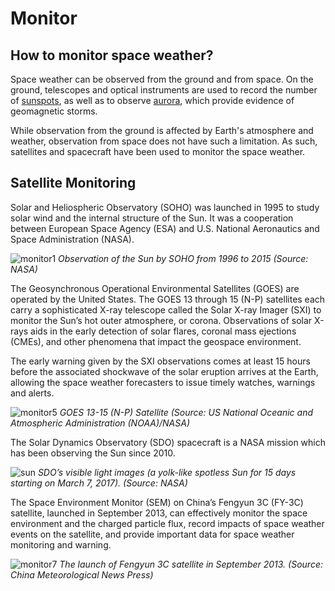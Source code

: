# Monitor

## How to monitor space weather?

Space weather can be observed from the ground and from space. On the ground, telescopes and optical instruments are used to record the number of <a href ="#/en/phenomena/sunspots">sunspots</a>, as well as to observe <a href="#/en/phenomena/aurora">aurora</a>, which provide evidence of geomagnetic storms.

While observation from the ground is affected by Earth's atmosphere and weather, observation from space does not have such a limitation. As such, satellites and spacecraft have been used to monitor the space weather. 

## Satellite Monitoring

Solar and Heliospheric Observatory (SOHO) was launched in 1995 to study solar wind and the internal structure of the Sun. It was a cooperation between European Space Agency (ESA) and U.S. National Aeronautics and Space Administration (NASA).

![monitor1](./static/monitor1.png)
*Observation of the Sun by SOHO from 1996 to 2015 (Source: NASA)*

The Geosynchronous Operational Environmental Satellites (GOES) are operated by the United States. The GOES 13 through 15 (N-P) satellites each carry a sophisticated X-ray telescope called the Solar X-ray Imager (SXI) to monitor the Sun’s hot outer atmosphere, or corona. Observations of solar X-rays aids in the early detection of solar flares, coronal mass ejections (CMEs), and other phenomena that impact the geospace environment.

The early warning given by the SXI observations comes at least 15 hours before the associated shockwave of the solar eruption arrives at the Earth, allowing the space weather forecasters to issue timely watches, warnings and alerts.

![monitor5](./static/monitor5.png)
*GOES 13-15 (N-P) Satellite (Source: US National Oceanic and Atmospheric Administration (NOAA)/NASA)*

The Solar Dynamics Observatory (SDO) spacecraft is a NASA mission which has been observing the Sun since 2010.

![sun](./static/monitor6.png)
*SDO’s visible light images (a yolk-like spotless Sun for 15 days starting on March 7, 2017). (Source: NASA)*

The Space Environment Monitor (SEM) on China’s Fengyun 3C (FY-3C) satellite, launched in September 2013, can effectively monitor the space environment and the charged particle flux, record impacts of space weather events on the satellite, and provide important data for space weather monitoring and warning.

![monitor7](./static/monitor7.jpg)
*The launch of Fengyun 3C satellite in September 2013. (Source: China Meteorological News Press)*
